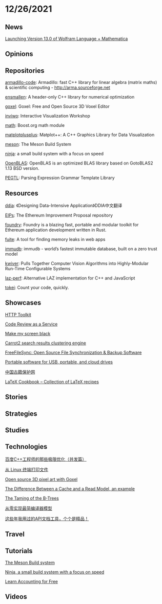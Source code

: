 # 12/26/2021

## News
[Launching Version 13.0 of Wolfram Language + Mathematica](https://blog.wolfram.com/2021/12/13/launching-version-13-0-of-wolfram-language-mathematica/)

## Opinions

## Repositories
[armadillo-code](https://gitlab.com/conradsnicta/armadillo-code): Armadillo: fast C++ library for linear algebra (matrix maths) & scientific computing - http://arma.sourceforge.net

[ensmallen](https://github.com/mlpack/ensmallen): A header-only C++ library for numerical optimization

[goxel](https://github.com/guillaumechereau/goxel): Goxel: Free and Open Source 3D Voxel Editor

[inviwo](https://github.com/inviwo/inviwo): Interactive Visualization Workshop

[math](https://github.com/boostorg/math): Boost.org math module

[matplotplusplus](https://github.com/alandefreitas/matplotplusplus): Matplot++: A C++ Graphics Library for Data Visualization

[meson](https://github.com/mesonbuild/meson): The Meson Build System

[ninja](https://github.com/ninja-build/ninja): a small build system with a focus on speed

[OpenBLAS](https://github.com/xianyi/OpenBLAS): OpenBLAS is an optimized BLAS library based on GotoBLAS2 1.13 BSD version.

[PEGTL](https://github.com/taocpp/PEGTL): Parsing Expression Grammar Template Library

## Resources
[ddia](https://github.com/Vonng/ddia): 《Designing Data-Intensive Application》DDIA中文翻译

[EIPs](https://github.com/ethereum/EIPs): The Ethereum Improvement Proposal repository

[foundry](https://github.com/gakonst/foundry): Foundry is a blazing fast, portable and modular toolkit for Ethereum application development written in Rust.

[fuite](https://github.com/nolanlawson/fuite): A tool for finding memory leaks in web apps

[immudb](https://github.com/codenotary/immudb): immudb - world’s fastest immutable database, built on a zero trust model

[kwiver](https://github.com/Kitware/kwiver): Pulls Together Computer Vision Algorithms into Highly-Modular Run-Time Configurable Systems

[laz-perf](https://github.com/hobu/laz-perf): Alternative LAZ implementation for C++ and JavaScript

[tokei](https://github.com/XAMPPRocky/tokei): Count your code, quickly.

## Showcases
[HTTP Toolkit](https://httptoolkit.tech/)

[Code Review as a Service](https://www.pullrequest.com/)

[Make my screen black](https://allblackscreen.com/)

[Carrot2 search results clustering engine](https://search.carrot2.org/#/search/web)

[FreeFileSync: Open Source File Synchronization & Backup Software](https://freefilesync.org/)

[Portable software for USB, portable, and cloud drives](https://portableapps.com/)

[中国古籍保护网](http://www.nlc.cn/pcab/zy/zhgj_zyk/)

[LaTeX Cookbook – Collection of LaTeX recipes](https://latex-cookbook.net/)

## Stories


## Strategies


## Studies

## Technologies
[百度C++工程师的那些极限优化（并发篇）](https://juejin.cn/post/6974644761391005727)

[从 Linux 终端打印文件](https://linux.cn/article-14099-1.html)

[Open source 3D pixel art with Goxel](https://opensource.com/article/21/12/3d-pixel-art-goxel)

[The Difference Between a Cache and a Read Model, an example](https://blog.arkency.com/difference-between-cache-and-read-model-an-example/)

[The Taming of the B-Trees](https://www.scylladb.com/2021/11/23/the-taming-of-the-b-trees/)

[从零实现最简编译器模型](https://juejin.cn/post/7044180278570385421)

[这些年我用过的API文档工具，个个是精品！](https://mp.weixin.qq.com/s/bETiShLbNdpQHPW6Von58g)

## Travel

## Tutorials
[The Meson Build system](https://mesonbuild.com/)

[Ninja, a small build system with a focus on speed](https://ninja-build.org/)

[Learn Accounting for Free](https://www.accountingcoach.com/)

## Videos
